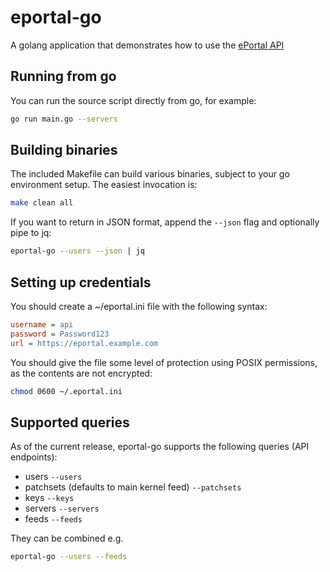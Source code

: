 # eportal-go

A golang application that demonstrates how to use the [ePortal API](https://docs.tuxcare.com/eportal-api/)

## Running from go

You can run the source script directly from go, for example:

```bash
go run main.go --servers
```

## Building binaries

The included Makefile can build various binaries, subject to your go environment setup. The easiest invocation is:

```bash
make clean all
```

If you want to return in JSON format, append the `--json` flag and optionally pipe to jq:

```bash
eportal-go --users --json | jq
```

## Setting up credentials

You should create a ~/eportal.ini file with the following syntax:

```ini
username = api
password = Password123
url = https://eportal.example.com
```

You should give the file some level of protection using POSIX permissions, as the contents are not encrypted:

```bash
chmod 0600 ~/.eportal.ini
```

## Supported queries

As of the current release, eportal-go supports the following queries (API endpoints):

* users `--users`
* patchsets (defaults to main kernel feed) `--patchsets`
* keys `--keys`
* servers `--servers`
* feeds `--feeds`

They can be combined e.g.

```bash
eportal-go --users --feeds
```
